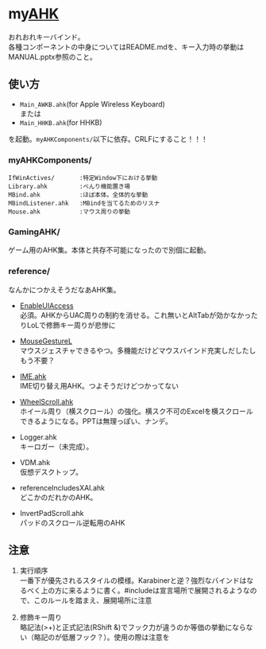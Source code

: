 my[AHK][AHK]
======================
おれおれキーバインド。  
各種コンポーネントの中身についてはREADME.mdを、キー入力時の挙動はMANUAL.pptx参照のこと。



使い方
------
+ `Main_AWKB.ahk`(for Apple Wireless Keyboard)   
または
+ `Main_HHKB.ahk`(for HHKB)

を起動。`myAHKComponents/`以下に依存。CRLFにすること！！！



### myAHKComponents/ ###
    IfWinActives/       :特定Window下における挙動
    Library.ahk         :べんり機能置き場
    MBind.ahk           :ほぼ本体。全体的な挙動
    MBindListener.ahk   :MBindを当てるためのリスナ
    Mouse.ahk           :マウス周りの挙動

### GamingAHK/ ###
ゲーム用のAHK集。本体と共存不可能になったので別個に起動。

### reference/ ###

なんかにつかえそうだなあAHK集。

+ [EnableUIAccess][EnableUIAccess]  
必須。AHKからUAC周りの制約を消せる。これ無いとAltTabが効かなかったりLoLで修飾キー周りが悲惨に  

+ [MouseGestureL][MouseGestureL]  
マウスジェスチャできるやつ。多機能だけどマウスバインド充実しだしたしもう不要？

+ [IME.ahk][IME.ahk]  
IME切り替え用AHK。つよそうだけどつかってない

+ [WheelScroll.ahk][WheelScroll.ahk]  
ホイール周り（横スクロール）の強化。横スク不可のExcelを横スクロールできるようになる。PPTは無理っぽい、ナンデ。

+ Logger.ahk  
キーロガー（未完成）。

+ VDM.ahk  
仮想デスクトップ。

+ referenceIncludesXAI.ahk  
どこかのだれかのAHK。

+ InvertPadScroll.ahk  
パッドのスクロール逆転用のAHK


注意
----------------
1. 実行順序  
一番下が優先されるスタイルの模様。Karabinerと逆？強烈なバインドはなるべく上の方に来るように書く。#includeは宣言場所で展開されるようなので、このルールを踏まえ、展開場所に注意

2. 修飾キー周り  
略記法(>+)と正式記法(RShift &)でフック力が違うのか等価の挙動にならない（略記のが低層フック？）。使用の際は注意を




[AHK]: https://github.com/AutoHotkey/AutoHotkey
[WheelScroll.ahk]: http://blechmusik.hatenablog.jp/entry/20100529/1275141213
[IME.ahk]: http://www6.atwiki.jp/eamat/pages/17.html
[MouseGestureL]: http://hp.vector.co.jp/authors/VA018351/mglahk.html
[EnableUIAccess]: http://www.autohotkey.com/board/topic/70449-enable-interaction-with-administrative-programs/
